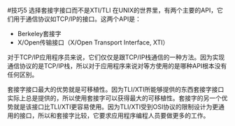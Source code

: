 #技巧5 选择套接字接口而不是XTI/TLI
在UNIX的世界里，有两个主要的API，它们用于通信协议如TCP/IP的接口。这两个API是：

- Berkeley套接字
- X/Open传输接口（X/Open Transport Interface, XTI）

对于TCP/IP应用程序员来说，它们仅仅是跟TCP/IP栈通信的一种方法。因为实现通信协议的是TCP/IP栈，所以对于应用程序来说对等方使用的是哪种API根本没有任何区别。

套接字接口最大的优势就是可移植性。因为TLI/XTI所能够提供的东西套接字接口实际上总是提供的，所以使用套接字可以获得最大的可移植性。套接字的另一个优势就是该接口比TLI/XTI更容易使用。因为TLI/XTI受到OSI协议的限制设计为更通用的接口，所以和套接字比较，它要求应用程序编程人员要做更多的工作。